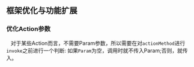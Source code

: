 ## 框架优化与功能扩展

### 优化Action参数
    对于某些Action而言，不需要Param参数，所以需要在对`actionMethod`进行`invoke`之前进行一个判断:
    如果`Param`为空，调用时就不传入Param;否则，就传入。
    
